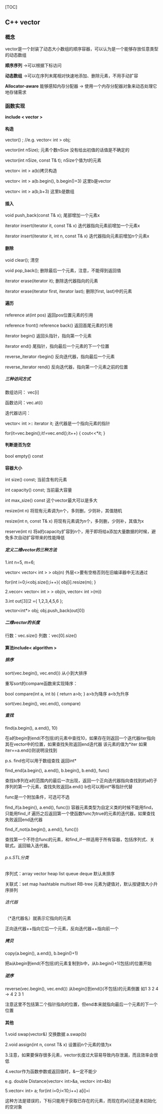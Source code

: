 [TOC]

## C++ vector

### 概念

vector是一个封装了动态大小数组的顺序容器，可以认为是一个能够存放任意类型的动态数组

**顺序序列** ->可以根据下标访问

**动态数组** ->可以在序列末尾相对快速地添加、删除元素，不用手动扩容

**Allocator-aware** 能够感知内存分配器 -> 使用一个内存分配器对象来动态处理它地存储需求

### 函数实现

**include < vector >**

#### 构造

vector() ; //e.g.  vector< int > obj;

vector(int nSize); 元素个数nSize 没有给出初值的话值是不确定的

vector(int nSize, const T& t); nSize个值为t的元素

vector< int > a(b)拷贝构造

vector< int > a(b.begin(), b.begin()+3) 这里b是vector

vector< int > a(b,b+3) 这里b是数组

#### 插入

void push_back(const T& x); 尾部增加一个元素x

iterator insert(iterator it, const T& x) 迭代器指向元素前增加一个元素x

iterator insert(iterator it, int n, const T& x) 迭代器指向元素前增加n个元素x

#### 删除

void clear(); 清空

void pop_back(); 删除最后一个元素，注意，不能得到返回值

iterator erase(iterator it); 删除迭代器指向的元素

iterator erase(iterator first, iterator last); 删除[first, last)中的元素

#### 遍历

reference at(int pos) 返回pos位置元素的引用

reference front() reference back() 返回首尾元素的引用

iterator begin() 返回头指针，指向第一个元素

iterator end() 尾指针，指向最后一个元素的下一个位置

reverse_iterator rbegin() 反向迭代器，指向最后一个元素

reverse_iterator rend() 反向迭代器，指向第一个元素之前的位置

##### 三种访问方式

数组访问： vec[i]

函数访问：vec.at(i)

迭代器访问： 

vector< int >:: iterator it; 迭代器是一个指向元素的指针 

for(it=vec.begin();it!=vec.end();it++) { cout<<*it; }

#### 判断是否为空

bool empty() const 

#### 容器大小

int size() const; 当前含有的元素

int capacity() const; 当前最大容量

int max_size() const 这个vector最大可以是多大

resize(int n) 将现有元素调为n个，多则删，少则补，其值随机

resize(int n, const T& x) 将现有元素调为n个，多则删，少则补，其值为x

reserve(int n) 将a的capacity扩容到n个，用于即将给a添加大量数据的时候，避免多次自动扩容带来的性能降低

##### 定义二维vector的三种方法

1.int n=5, m=6;

vector< vector< int > > obj(n)  外层<>要有空格否则在旧编译器中无法通过

for(int i=0;i<obj.size();i++){ obj[i].resize(m); }

2.vecor< vector< int > > obj(n, vector< int >(m))

3.int out[3][2 ={ 1,2,3,4,5,6 };

vector<int*> obj; obj.push_back(out[0])

##### 二维vector的长度

行数：vec.size() 列数：vec[0].size()

#### 算法include< algorithm >

##### 排序

sort(vec.begin(), vec.end()) 从小到大排序

重写sort的compare函数来实现降序：

bool compare(int a, int b) { return a>b; } a>b为降序 a<b为升序

sort(vec.begin(), vec.end(), compare)

##### 查找

find(a.begin(), a.end(), 10)

在a的begin到end(不包括)的元素中查找10，如果存在则返回一个迭代器iter指向其在vector中的位置，如果查找失败返回end迭代器 该元素的值为*iter 如果iter==a.end()则说明没找到

p.s. find也可以用于数组查找 返回int*

find_end(a.begin(), a.end(), b.begin(), b.end(), func)

查找b序列在a的范围内的最后一次出现，返回一个正向迭代器指向查找到的a的子序列的第一个元素，查找失败返回a.end() b也可以用int*等指针代替

func是一个附加条件，可选可不选

find_if(a.begin(), a.end(), func()) 容器元素类型为自定义类的时候不能用find，只能用find_if  遍历之后返回第一个使函数func为true的元素的迭代器，如果查找失败返回end迭代器

find_if_not(a.begin(), a.end(), func())

查找第一个不符合func的元素，和find_if一样适用于所有容器，包括序列式、关联式。返回输入迭代器。

###### p.s.STL分类

序列式：array vector heap list queue deque 默认未排序

关联式：set map hashtable multiset RB-tree 元素为键值对，默认按键值大小升序排列

###### 迭代器

（*迭代器名）就表示它指向的元素

正向迭代器++指向它后一个元素，反向迭代器++指向前一个 

##### 拷贝

copy(a.begin(), a.end(), b.begin()+1) 

把a从begin到end(不包括)的元素复制到b中，从b.begin()+1(包括)的位置开始

##### 逆序

reverse(vec.begin(), vec.end())  从begin()到end()(不包括)的元素倒置 如1 3 2 4 -> 4 2 3 1 

注意这里不包括第二个指针指向的位置，但end本来就指向最后一个元素的下一个位置

#### 其他

1.void swap(vector&) 交换数据 a.swap(b)

2.void assign(int n, const T& x) 设置前n个元素的值为x

3.注意，如果要保存很多元素，vector长度过大容易导致内存泄漏，而且效率会很低

4.vector作为函数参数或返回值时，&一定不能少

e.g. double Distance(vector< int>&a, vector< int>&b)

5.vector< int> a; for(int i=0;i<10;i++) a[i]=i

这种方法是错误的，下标只能用于获取已存在的元素，而现在的a[i]还是未初始化的空对象